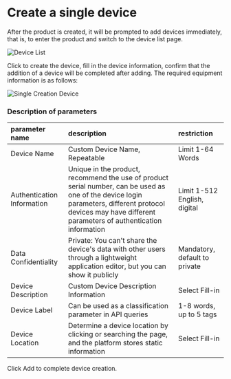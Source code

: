 # Create a single device
After the product is created, it will be prompted to add devices immediately, that is, to enter the product and switch to the device list page.

![Device List](/images/dj/设备列表.png)

Click to create the device, fill in the device information, confirm that the addition of a device will be completed after adding. The required equipment information is as follows:

![Single Creation Device](/images/dj/单个创建设备.png)

### Description of parameters

| parameter name | description | restriction|
|:-|:-|:-|
| Device Name | Custom Device Name, Repeatable | Limit 1-64 Words|
| Authentication Information | Unique in the product, recommend the use of product serial number, can be used as one of the device login parameters, different protocol devices may have different parameters of authentication information | Limit 1-512 English, digital|
| Data Confidentiality | Private: You can't share the device's data with other users through a lightweight application editor, but you can show it publicly | Mandatory, default to private|
| Device Description | Custom Device Description Information | Select Fill-in|
| Device Label | Can be used as a classification parameter in API queries | 1-8 words, up to 5 tags|
| Device Location | Determine a device location by clicking or searching the page, and the platform stores static information | Select Fill-in|

Click Add to complete device creation.